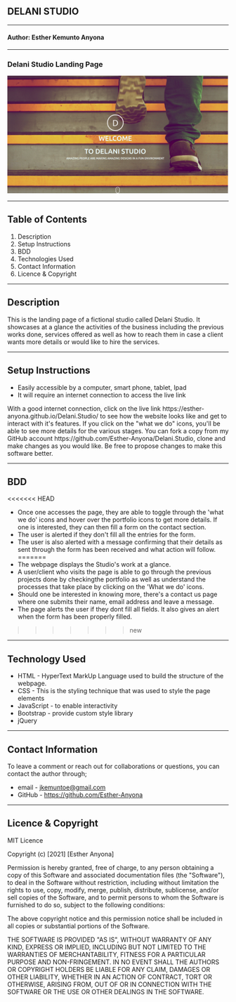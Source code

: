 ## DELANI STUDIO
-------------
#### Author: Esther Kemunto Anyona
-------------
### Delani Studio Landing Page



![](Assets/delani-studio.png)

-------------
## Table of Contents 

1. Description
1. Setup Instructions
1. BDD
1. Technologies Used
1. Contact Information
1. Licence & Copyright

-------------
## Description

<p>This is the landing page of a fictional studio called Delani Studio. It showcases at a glance the activities of the business including the previous works done, services offered as well as how to reach them in case a client wants more details or would like to hire the services.</p>

----------------------
## Setup Instructions

* Easily accessible by a computer, smart phone, tablet,
 Ipad 
* It will require an internet connection to access the live link 
<p>With a good internet connection, click on the live link https://esther-anyona.github.io/Delani.Studio/ to see how the website looks like and get to interact with it's features. If you click on the "what we do" icons, you'll be able to see more details for the various stages.
You can fork a copy from my GitHub account https://github.com/Esther-Anyona/Delani.Studio, clone and make changes as you would like. Be free to propose changes to make this software better.</p>

-----------
## BDD

<<<<<<< HEAD
- Once one accesses the page, they are able to toggle through the 'what we do' icons and hover over the portfolio icons to get more details. If one is interested, they can then fill a form on the contact section.
- The user is alerted if they don't fill all the entries for the form. 
- The user is also alerted with a message confirming that their details as sent through the form has been received and what action will follow.
=======
- The webpage displays the Studio's work at a glance.
- A user/client who visits the page is able to go through the previous projects done by checkingthe portfolio as well as understand the processes that take place by clicking on the 'What we do' icons.
- Should one be interested in knowing more, there's a contact us page where one submits their name, email address and leave a message.
- The page alerts the user if they dont fill all fields. It also gives an alert when the form has been properly filled.
>>>>>>> new

-------------------
## Technology Used

* HTML - HyperText MarkUp Language used to build the structure of the webpage.
* CSS - This is the styling technique that was used to style the page elements 
* JavaScript - to enable interactivity
* Bootstrap - provide custom style library
* jQuery

----------------------
## Contact Information

<p>To leave a comment or reach out for collaborations or questions, you can contact the author through;</p>

* email - jkemuntoe@gmail.com
* GitHub - https://github.com/Esther-Anyona

------------
## Licence & Copyright

MIT Licence

Copyright (c) [2021] [Esther Anyona]

<p>Permission is hereby granted, free of charge, to any person obtaining a copy of this Software and associated documentation files (the "Software"), to deal in the Software without restriction, including without limitation the rights to use, copy, modify, merge, publish, distribute, sublicense, and/or sell copies of the Software, and to permit persons to whom the Software is furnished to do so, subject to the following conditions:

The above copyright notice and this permission notice shall be included in all copies or substantial portions of the Software.

THE SOFTWARE IS PROVIDED "AS IS", WITHOUT WARRANTY OF ANY KIND, EXPRESS OR IMPLIED, INCLUDING BUT NOT LIMITED TO THE WARRANTIES OF MERCHANTABILITY, FITNESS FOR A PARTICULAR PURPOSE AND NON-FRINGEMENT. IN NO EVENT SHALL THE AUTHORS OR COPYRIGHT HOLDERS BE LIABLE FOR ANY CLAIM, DAMAGES OR OTHER LIABILITY, WHETHER IN AN ACTION OF CONTRACT, TORT OR OTHERWISE, ARISING FROM, OUT OF OR IN CONNECTION WITH THE SOFTWARE OR THE USE OR OTHER DEALINGS IN THE SOFTWARE.</p>